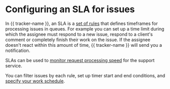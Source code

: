 # Configuring an SLA for issues

In {{ tracker-name }}, an SLA is a [set of rules](manager/sla.md) that defines timeframes for processing issues in queues. For example you can set up a time limit during which the assignee must respond to a new issue, respond to a client's comment or completely finish their work on the issue. If the assignee doesn't react within this amount of time, {{ tracker-name }} will send you a notification.

SLAs can be used to [monitor request processing speed](support-process-sla.md) for the support service.

You can filter issues by each rule, set up timer start and end conditions, and [specify your work schedule](manager/schedule.md).

